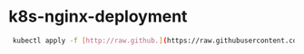 # k8s-nginx-deployment

```bash
 kubectl apply -f [http://raw.github.](https://raw.githubusercontent.com/DC5LAB/k8s-nginx-deployment/main/nginx-deployment.yaml)
```

